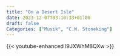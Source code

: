 ```yaml
---
title: "On a Desert Isle"
date: 2023-12-07T03:10:33+01:00
draft: false
Categories: ["Musik", "C.W. Stoneking"]
---
```


{{< youtube-enhanced l9JXWhM8QXw >}}
